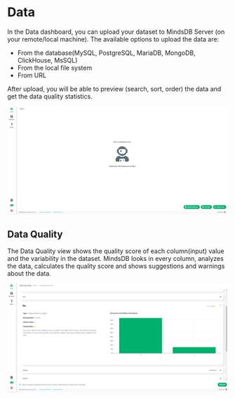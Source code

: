 # Data

In the Data dashboard, you can upload your dataset to MindsDB Server (on your remote/local machine). The available options to upload the data are:

* From the database(MySQL, PostgreSQL, MariaDB, MongoDB, ClickHouse, MsSQL)
* From the local file system 
* From URL

After upload, you will be able to preview (search, sort, order) the data and get the data quality statistics.

![Datasources](/assets/scout/data.png)


## Data Quality

The Data Quality view shows the quality score of each column(input) value and the variability in the dataset. MindsDB looks in every column, analyzes the data, calculates the quality score and shows suggestions and warnings about the data. 

![Datasources Quality](/assets/scout/data-quality.png)
